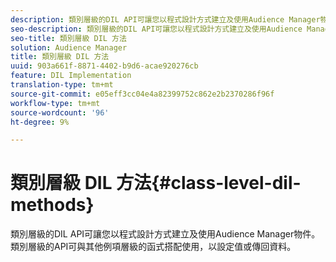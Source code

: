 ```yaml
---
description: 類別層級的DIL API可讓您以程式設計方式建立及使用Audience Manager物件。 類別層級的API可與其他例項層級的函式搭配使用，以設定值或傳回資料。
seo-description: 類別層級的DIL API可讓您以程式設計方式建立及使用Audience Manager物件。 類別層級的API可與其他例項層級的函式搭配使用，以設定值或傳回資料。
seo-title: 類別層級 DIL 方法
solution: Audience Manager
title: 類別層級 DIL 方法
uuid: 903a661f-8871-4402-b9d6-acae920276cb
feature: DIL Implementation
translation-type: tm+mt
source-git-commit: e05eff3cc04e4a82399752c862e2b2370286f96f
workflow-type: tm+mt
source-wordcount: '96'
ht-degree: 9%

---
```



# 類別層級 DIL 方法{#class-level-dil-methods}

類別層級的DIL API可讓您以程式設計方式建立及使用Audience Manager物件。 類別層級的API可與其他例項層級的函式搭配使用，以設定值或傳回資料。

<!-- 

c_dil_overview.xml

 -->

